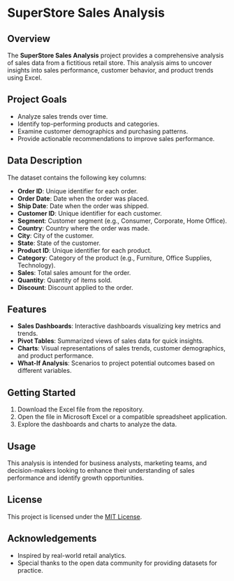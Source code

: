 # SuperStore Sales Analysis

## Overview

The **SuperStore Sales Analysis** project provides a comprehensive analysis of sales data from a fictitious retail store. This analysis aims to uncover insights into sales performance, customer behavior, and product trends using Excel.

## Project Goals

- Analyze sales trends over time.
- Identify top-performing products and categories.
- Examine customer demographics and purchasing patterns.
- Provide actionable recommendations to improve sales performance.

## Data Description

The dataset contains the following key columns:

- **Order ID**: Unique identifier for each order.
- **Order Date**: Date when the order was placed.
- **Ship Date**: Date when the order was shipped.
- **Customer ID**: Unique identifier for each customer.
- **Segment**: Customer segment (e.g., Consumer, Corporate, Home Office).
- **Country**: Country where the order was made.
- **City**: City of the customer.
- **State**: State of the customer.
- **Product ID**: Unique identifier for each product.
- **Category**: Category of the product (e.g., Furniture, Office Supplies, Technology).
- **Sales**: Total sales amount for the order.
- **Quantity**: Quantity of items sold.
- **Discount**: Discount applied to the order.

## Features

- **Sales Dashboards**: Interactive dashboards visualizing key metrics and trends.
- **Pivot Tables**: Summarized views of sales data for quick insights.
- **Charts**: Visual representations of sales trends, customer demographics, and product performance.
- **What-If Analysis**: Scenarios to project potential outcomes based on different variables.

## Getting Started

1. Download the Excel file from the repository.
2. Open the file in Microsoft Excel or a compatible spreadsheet application.
3. Explore the dashboards and charts to analyze the data.

## Usage

This analysis is intended for business analysts, marketing teams, and decision-makers looking to enhance their understanding of sales performance and identify growth opportunities.

## License

This project is licensed under the [MIT License](LICENSE).

## Acknowledgements

- Inspired by real-world retail analytics.
- Special thanks to the open data community for providing datasets for practice.

